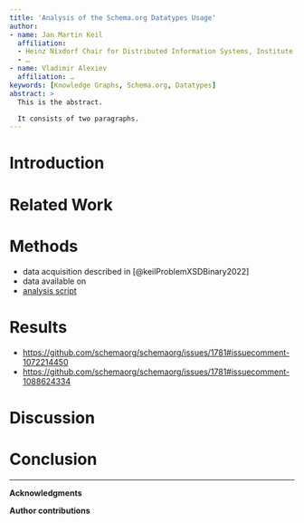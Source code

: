 ```yaml
---
title: 'Analysis of the Schema.org Datatypes Usage'
author:
- name: Jan Martin Keil
  affiliation:
  - Heinz Nixdorf Chair for Distributed Information Systems, Institute for Computer Science, Friedrich Schiller University Jena, Jena, Germany
  - …
- name: Vladimir Alexiev
  affiliation: …
keywords: [Knowledge Graphs, Schema.org, Datatypes]
abstract: >
  This is the abstract.

  It consists of two paragraphs.
---
```

<!-- see https://pandoc.org/MANUAL.html#metadata-variables -->

# Introduction

# Related Work

# Methods

* data acquisition described in [@keilProblemXSDBinary2022]
* data available on
* [analysis script](https://gist.github.com/jmkeil/3ef8516183cfd15232d0c84547da369e) <!-- TODO: final script on Zenodo -->

# Results

* https://github.com/schemaorg/schemaorg/issues/1781#issuecomment-1072214450
* https://github.com/schemaorg/schemaorg/issues/1781#issuecomment-1088624334

# Discussion

# Conclusion

---
**Acknowledgments**

**Author contributions**